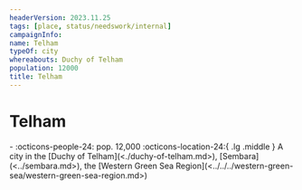 ```yaml
---
headerVersion: 2023.11.25
tags: [place, status/needswork/internal]
campaignInfo:
name: Telham
typeOf: city
whereabouts: Duchy of Telham
population: 12000
title: Telham
---
```

# Telham
<div class="grid cards ext-narrow-margin ext-one-column" markdown>
-  
    :octicons-people-24: pop. 12,000  
    :octicons-location-24:{ .lg .middle } A city in the [Duchy of Telham](<./duchy-of-telham.md>), [Sembara](<../sembara.md>), the [Western Green Sea Region](<../../../western-green-sea/western-green-sea-region.md>)  
</div>


